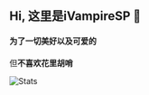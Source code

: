 ## Hi, 这里是iVampireSP 👋

#### 为了一切美好以及可爱的
但**不喜欢花里胡哨**



![Stats](https://github-readme-stats.vercel.app/api?username=iVampireSP&show_icons=true&theme=ocean_dark)  
